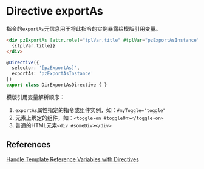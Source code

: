 # Directive exportAs

指令的`exportAs`元信息用于将此指令的实例暴露给模版引用变量。

```html
<div pzExportAs [attr.role]="tplVar.title" #tplVar="pzExportAsInstance">
  {{tplVar.title}}
</div>
```

```ts
@Directive({
  selector: '[pzExportAs]',
  exportAs: 'pzExportAsInstance'
})
export class DirExportAsDirective { }
```

模版引用变量解析顺序：

1. `exportAs`属性指定的指令或组件实例，如：`#myToggle="toggle"`
2. 元素上绑定的组件，如：`<toggle-on #toggleOn></toggle-on>`
3. 普通的HTML元素`<div #someDiv></div>`

## References

[Handle Template Reference Variables with Directives](https://blog.angularindepth.com/handle-template-reference-variables-with-directives-223081bc70c2)
